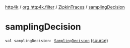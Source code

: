 [http4k](../../index.md) / [org.http4k.filter](../index.md) / [ZipkinTraces](index.md) / [samplingDecision](./sampling-decision.md)

# samplingDecision

`val samplingDecision: `[`SamplingDecision`](../-sampling-decision/index.md) [(source)](https://github.com/http4k/http4k/blob/master/http4k-core/src/main/kotlin/org/http4k/filter/ZipkinTraces.kt#L37)